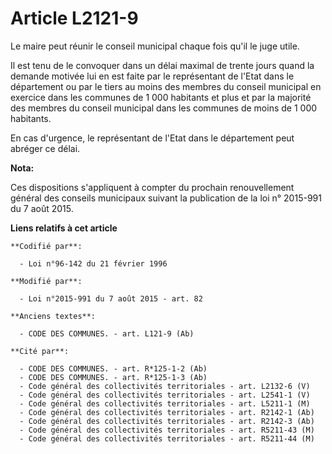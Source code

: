# Article L2121-9

Le maire peut réunir le conseil municipal chaque fois qu'il le juge utile.

Il est tenu de le convoquer dans un délai maximal de trente jours quand la demande motivée lui en est faite par le
représentant de l'Etat dans le département ou par le tiers au moins des membres du conseil municipal en exercice dans les
communes de 1 000 habitants et plus et par la majorité des membres du conseil municipal dans les communes de moins de 1 000
habitants.

En cas d'urgence, le représentant de l'Etat dans le département peut abréger ce délai.

**Nota:**

Ces dispositions s'appliquent à compter du prochain renouvellement général des conseils municipaux suivant la publication de
la loi n° 2015-991 du 7 août 2015.

**Liens relatifs à cet article**

	**Codifié par**:

	  - Loi n°96-142 du 21 février 1996

	**Modifié par**:

	  - Loi n°2015-991 du 7 août 2015 - art. 82

	**Anciens textes**:

	  - CODE DES COMMUNES. - art. L121-9 (Ab)

	**Cité par**:

	  - CODE DES COMMUNES. - art. R*125-1-2 (Ab)
	  - CODE DES COMMUNES. - art. R*125-1-3 (Ab)
	  - Code général des collectivités territoriales - art. L2132-6 (V)
	  - Code général des collectivités territoriales - art. L2541-1 (V)
	  - Code général des collectivités territoriales - art. L5211-1 (M)
	  - Code général des collectivités territoriales - art. R2142-1 (Ab)
	  - Code général des collectivités territoriales - art. R2142-3 (Ab)
	  - Code général des collectivités territoriales - art. R5211-43 (M)
	  - Code général des collectivités territoriales - art. R5211-44 (M)
